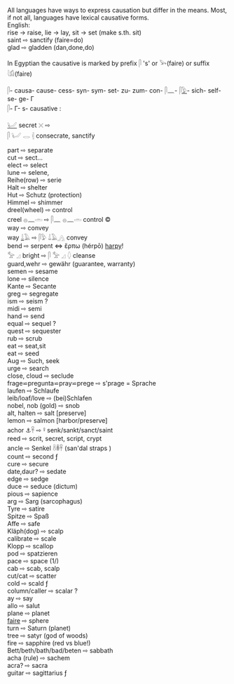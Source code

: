 All languages have ways to express causation but differ in the means. Most, if not all, languages have lexical causative forms.  
English:  
 rise → raise, lie → lay, sit → set (make s.th. sit)  
 saint ⇨ sanctify (faire=do)  
 glad  ⇨ gladden (dan,done,do)  



In Egyptian the causative is marked by prefix 𓋴 's' or 𓅨(faire) or suffix 𓇋𓀁(faire)  

𓋴- causa- cause- cess- syn- sym- set- zu- zum- con- 𓋴𓈖- 𓋴[𓅱](𓅱)- sich- self- se- ge- Γ  
𓋴- Γ- s- causative :  

[𓂦](𓂦) secret  𓏴 ⇨  
𓋴 𓂦 𓂋 𓏜  consecrate, sanctify  

part ⇨ separate  
cut ⇨ sect…  
elect ⇨ select  
lune ⇨ selene,  
Reihe(row) ⇨ serie  
Halt ⇨ shelter  
Hut ⇨ Schutz (protection)  
Himmel ⇨ shimmer  
dreel(wheel) ⇨ control  
creel 𓐍𓈖𓏛 ⇨ 𓋴𓈖 𓐍𓈖𓏛 control ©  
way ⇨ convey  
way [𓍑](𓍑)𓄿  ⇨ 𓋴𓅱 𓍑𓄿𓂻 convey  
bend ⇨ serpent ⇔  ἕρπω (hérpō) [harpy](harpy)!  
𓅡 𓈎 bright ⇨ 𓋴 𓅡 𓈎 𓆭 cleanse  
guard,wehr ⇨ gewähr (guarantee, warranty)  
semen ⇨ sesame  
lone ⇨ silence  
Kante ⇨ Secante  
greg ⇨ segregate  
ism ⇨ seism ?  
midi ⇨ semi  
hand ⇨ send  
equal ⇨ sequel ?  
quest ⇨ sequester  
rub ⇨ scrub  
eat ⇨ seat,sit  
eat ⇨ seed  
Aug ⇨ Such, seek  
urge ⇨ search  
close, cloud ⇨ seclude  
frage⋍pregunta⋍pray⋍prege ⇨ s'prage = Sprache  
laufen ⇨ Schlaufe  
leib/loaf/love ⇨ (bei)Schlafen  
nobel, nob (gold) ⇨ snob  
alt, halten ⇨ salt [preserve]  
lemon ⇨ salmon [harbor/preserve]  
achor ⚓𓋹 ⇨ 𓋩 senk/sankt/sanct/saint  
reed ⇨ scrit, secret, script, crypt  
ancle ⇨ Senkel 𓋸𓎬𓋹 (san'dal straps )  
count ⇨ second  ƒ  
cure ⇨ secure  
date,daur? ⇨ sedate  
edge ⇨ sedge  
duce ⇨ seduce (dictum)  
pious ⇨ sapience  
arg ⇨ Sarg (sarcophagus)  
Tyre ⇨ satire  
Spitze ⇨ Spaß  
Affe ⇨ safe  
Kläph(dog) ⇨ scalp  
calibrate ⇨ scale  
Klopp ⇨ scallop  
pod ⇨ spatzieren  
pace ⇨ space  (1/)  
cab ⇨ scab, scalp  
cut/cat ⇨ scatter  
cold ⇨ scald ƒ  
column/caller ⇨ scalar ?  
ay ⇨ say  
allo ⇨ salut  
plane ⇨ planet  
[faire](faire) ⇨ sphere  
turn ⇨ Saturn (planet)  
tree ⇨ satyr (god of woods)  
fire ⇨ sapphire (red vs blue!)  
Bett/beth/bath/bad/beten ⇨ sabbath  
acha (rule) ⇨ sachem  
acra? ⇨ sacra  
guitar ⇨ sagittarius ƒ  
